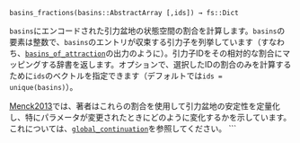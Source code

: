 ```
basins_fractions(basins::AbstractArray [,ids]) → fs::Dict
```

`basins`にエンコードされた引力盆地の状態空間の割合を計算します。`basins`の要素は整数で、`basins`のエントリが収束する引力子を列挙しています（すなわち、[`basins_of_attraction`](@ref)の出力のように）。引力子IDをその相対的な割合にマッピングする辞書を返します。オプションで、選択したIDの割合のみを計算するために`ids`のベクトルを指定できます（デフォルトでは`ids = unique(basins)`）。

[Menck2013](@cite)では、著者はこれらの割合を使用して引力盆地の安定性を定量化し、特にパラメータが変更されたときにどのように変化するかを示しています。これについては、[`global_continuation`](@ref)を参照してください。 ```
